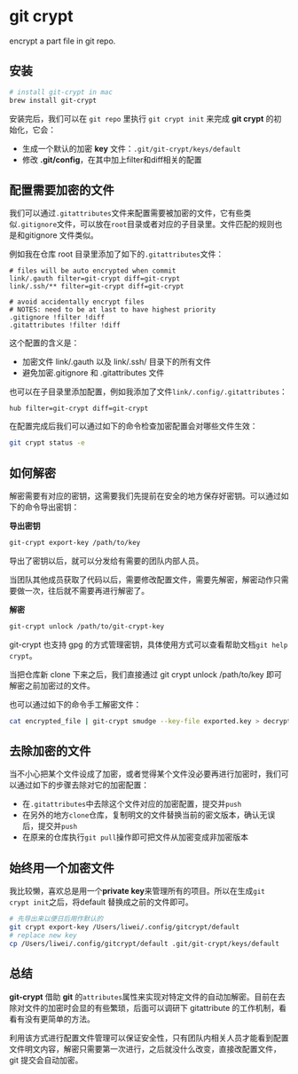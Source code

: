 # git crypt

encrypt a part file in git repo.

## 安装

```bash
# install git-crypt in mac
brew install git-crypt
```

安装完后，我们可以在 `git repo` 里执行 `git crypt init` 来完成 **git crypt** 的初始化，它会：

- 生成一个默认的加密 **key** 文件：`.git/git-crypt/keys/default`
- 修改 **.git/config**，在其中加上filter和diff相关的配置


## 配置需要加密的文件

我们可以通过`.gitattributes`文件来配置需要被加密的文件，它有些类似`.gitignore`文件，可以放在`root`目录或者对应的子目录里。文件匹配的规则也是和gitignore 文件类似。

例如我在仓库 root 目录里添加了如下的`.gitattributes`文件：

```
# files will be auto encrypted when commit
link/.gauth filter=git-crypt diff=git-crypt
link/.ssh/** filter=git-crypt diff=git-crypt

# avoid accidentally encrypt files
# NOTES: need to be at last to have highest priority
.gitignore !filter !diff
.gitattributes !filter !diff
```

这个配置的含义是：

- 加密文件 link/.gauth 以及 link/.ssh/ 目录下的所有文件
- 避免加密.gitignore 和 .gitattributes 文件

也可以在子目录里添加配置，例如我添加了文件`link/.config/.gitattributes`：

```
hub filter=git-crypt diff=git-crypt 
```

在配置完成后我们可以通过如下的命令检查加密配置会对哪些文件生效：

```bash
git crypt status -e
```

## 如何解密

解密需要有对应的密钥，这需要我们先提前在安全的地方保存好密钥。可以通过如下的命令导出密钥：


**导出密钥**

```bash
git-crypt export-key /path/to/key
```

导出了密钥以后，就可以分发给有需要的团队内部人员。

当团队其他成员获取了代码以后，需要修改配置文件，需要先解密，解密动作只需要做一次，往后就不需要再进行解密了。

**解密**

```bash
git-crypt unlock /path/to/git-crypt-key
```

git-crypt 也支持 gpg 的方式管理密钥，具体使用方式可以查看帮助文档`git help crypt`。

当把仓库新 clone 下来之后，我们直接通过 git crypt unlock /path/to/key 即可解密之前加密过的文件。

也可以通过如下的命令手工解密文件：

```bash
cat encrypted_file | git-crypt smudge --key-file exported.key > decrypted_file
```

## 去除加密的文件

当不小心把某个文件设成了加密，或者觉得某个文件没必要再进行加密时，我们可以通过如下的步骤去除对它的加密配置：

- 在`.gitattributes`中去除这个文件对应的加密配置，提交并`push`
- 在另外的地方`clone`仓库，复制明文的文件替换当前的密文版本，确认无误后，提交并`push`
- 在原来的仓库执行`git pull`操作即可把文件从加密变成非加密版本

## 始终用一个加密文件 

我比较懒，喜欢总是用一个**private key**来管理所有的项目。所以在生成`git crypt init`之后，将default 替换成之前的文件即可。

```bash
# 先导出来以便日后用作默认的
git crypt export-key /Users/liwei/.config/gitcrypt/default 
# replace new key
cp /Users/liwei/.config/gitcrypt/default .git/git-crypt/keys/default
```

## 总结

**git-crypt** 借助 **git** 的`attributes`属性来实现对特定文件的自动加解密。目前在去除对文件的加密时会显的有些繁琐，后面可以调研下 gitattribute 的工作机制，看看有没有更简单的方法。

利用该方式进行配置文件管理可以保证安全性，只有团队内相关人员才能看到配置文件明文内容，解密只需要第一次进行，之后就没什么改变，直接改配置文件，git 提交会自动加密。
